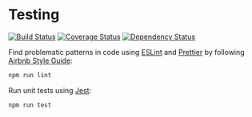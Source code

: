 # Testing

[![Build Status](https://img.shields.io/travis/kriasoft/universal-router/master.svg)](https://travis-ci.org/kriasoft/universal-router)
[![Coverage Status](https://img.shields.io/codecov/c/github/kriasoft/universal-router.svg)](https://codecov.io/gh/kriasoft/universal-router)
[![Dependency Status](https://img.shields.io/david/kriasoft/universal-router.svg)](https://david-dm.org/kriasoft/universal-router)

Find problematic patterns in code
using [ESLint](https://eslint.org/)
and [Prettier](https://prettier.io/)
by following [Airbnb Style Guide](https://github.com/airbnb/javascript):

```bash
npm run lint
```

Run unit tests using [Jest](https://jestjs.io/):

```bash
npm run test
```
